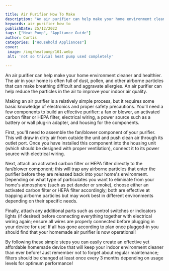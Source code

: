 ```yaml
---

title: Air Purifier How To Make
description: "An air purifier can help make your home environment cleaner and healthier. The air in your home is often full of dust, pollen, and...find out now"
keywords: air purifier how to
publishDate: 25/12/2022
tags: ["Heat Pump", "Appliance Guide"]
author: Curtis
categories: ["Household Appliances"]
cover: 
 image: /img/heatpump/161.webp
 alt: 'not so trivial heat pump used completely'

---
```


An air purifier can help make your home environment cleaner and healthier. The air in your home is often full of dust, pollen, and other airborne particles that can make breathing difficult and aggravate allergies. An air purifier can help reduce the particles in the air to improve your indoor air quality.

Making an air purifier is a relatively simple process, but it requires some basic knowledge of electronics and proper safety precautions. You'll need a few components to build an effective purifier: a fan or blower, an activated carbon filter or HEPA filter, electrical wiring, a power source such as a battery or wall plug-in adapter, and housing for the components.

First, you'll need to assemble the fan/blower component of your purifier. This will draw in dirty air from outside the unit and push clean air through its outlet port. Once you have installed this component into the housing unit (which should be designed with proper ventilation), connect it to its power source with electrical wiring. 

Next, attach an activated carbon filter or HEPA filter directly to the fan/blower component; this will trap any airborne particles that enter the purifier before they are released back into your home's environment. Depending on what type of particulates you want to eliminate from your home's atmosphere (such as pet dander or smoke), choose either an activated carbon filter or HEPA filter accordingly; both are effective at trapping airborne particles but may work best in different environments depending on their specific needs. 

Finally, attach any additional parts such as control switches or indicators lights (if desired) before connecting everything together with electrical wiring again; ensure all wires are properly connected before plugging in your device for use! If all has gone according to plan once plugged-in you should find that your homemade air purifier is now operational! 
 
By following these simple steps you can easily create an effective yet affordable homemade device that will keep your indoor environment cleaner than ever before! Just remember not to forget about regular maintenance; filters should be changed at least once every 3 months depending on usage levels for optimum performance!
